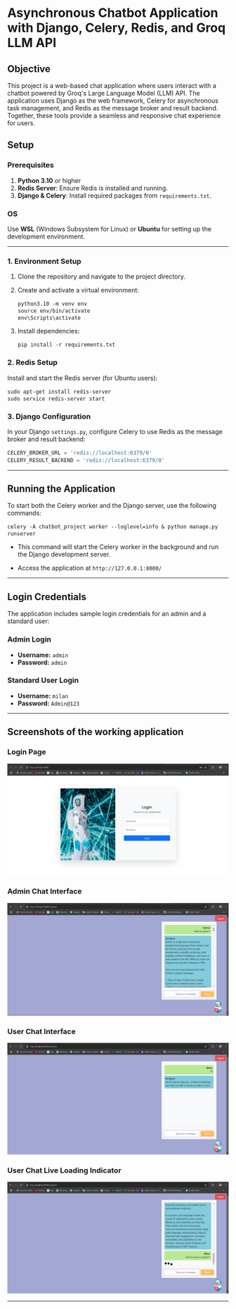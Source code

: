 # Asynchronous Chatbot Application with Django, Celery, Redis, and Groq LLM API

## Objective
This project is a web-based chat application where users interact with a chatbot powered by Groq's Large Language Model (LLM) API. The application uses Django as the web framework, Celery for asynchronous task management, and Redis as the message broker and result backend. Together, these tools provide a seamless and responsive chat experience for users.


## Setup

### Prerequisites
1. **Python 3.10** or higher
2. **Redis Server**: Ensure Redis is installed and running.
3. **Django & Celery**: Install required packages from `requirements.txt`.

### OS
Use **WSL** (Windows Subsystem for Linux) or **Ubuntu** for setting up the development environment.

---

### 1. Environment Setup
1. Clone the repository and navigate to the project directory.

2. Create and activate a virtual environment:

   ```
   python3.10 -m venv env
   source env/bin/activate  
   env\Scripts\activate     
   ```
3. Install dependencies:

   ```
   pip install -r requirements.txt
   ```

### 2. Redis Setup
Install and start the Redis server (for Ubuntu users):

```
sudo apt-get install redis-server
sudo service redis-server start
```

### 3. Django Configuration
In your Django `settings.py`, configure Celery to use Redis as the message broker and result backend:

```python
CELERY_BROKER_URL = 'redis://localhost:6379/0'
CELERY_RESULT_BACKEND = 'redis://localhost:6379/0'
```

---

## Running the Application

To start both the Celery worker and the Django server, use the following commands:

```
celery -A chatbot_project worker --loglevel=info & python manage.py runserver
```

- This command will start the Celery worker in the background and run the Django development server.

- Access the application at `http://127.0.0.1:8000/`

---

## Login Credentials

The application includes sample login credentials for an admin and a standard user:

### Admin Login
- **Username:** `admin`
- **Password:** `admin`

### Standard User Login
- **Username:** `milan`
- **Password:** `Admin@123`

---

## Screenshots of the working application

### Login Page
![Chat Interface Screenshot](screenshot/login_page.png)

### Admin Chat Interface
![Admin Chat Interface Screenshot](screenshot/admin_chat.png)

### User Chat Interface
![User Chat Interface Screenshot](screenshot/user_chat.png)

### User Chat Live Loading Indicator
![Chat Live Loading Screenshot](screenshot/loader_live_chat.png)

---